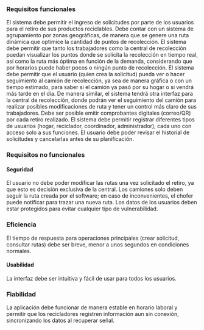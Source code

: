 ### Requisitos funcionales
El sistema debe permitir el ingreso de solicitudes por parte de los usuarios para el retiro de sus productos reciclables. Debe contar con un sistema de agrupamiento por zonas geográficas, de manera que se genere una ruta dinámica que optimice la cantidad de puntos de recolección.
El sistema debe permitir que tanto los trabajadores como la central de recolección puedan visualizar los puntos donde se solicita la recolección en tiempo real, así como la ruta más óptima en función de la demanda, considerando que por horarios puede haber pocos o ningún punto de recolección.
El sistema debe permitir que el usuario (quien crea la solicitud) pueda ver o hacer seguimiento al camión de recolección, ya sea de manera gráfica o con un tiempo estimado, para saber si el camión ya pasó por su hogar o si vendrá más tarde en el día.
De manera similar, el sistema tendrá otra interfaz para la central de recolección, donde podrán ver el seguimiento del camión para realizar posibles modificaciones de ruta y tener un control más claro de sus trabajadores.
Debe ser posible emitir comprobantes digitales (correo/QR) por cada retiro realizado.
El sistema debe permitir registrar diferentes tipos de usuarios (hogar, reciclador, coordinador, administrador), cada uno con acceso solo a sus funciones.
El usuario debe poder revisar el historial de solicitudes y cancelarlas antes de su planificación.

### Requisitos no funcionales
#### Seguridad
El usuario no debe poder modificar las rutas una vez solicitado el retiro, ya que esto es decisión exclusiva de la central.
Los camiones solo deben seguir la ruta creada por el software; en caso de inconvenientes, el chofer puede notificar para trazar una nueva ruta.
Los datos de los usuarios deben estar protegidos para evitar cualquier tipo de vulnerabilidad.

### Eficiencia 
El tiempo de respuesta para operaciones principales (crear solicitud, consultar rutas) debe ser breve, menor a unos segundos en condiciones normales.

#### Usabilidad
La interfaz debe ser intuitiva y fácil de usar para todos los usuarios.

### Fiabilidad
La aplicación debe funcionar de manera estable en horario laboral y permitir que los recicladores registren información aun sin conexión, sincronizando los datos al recuperar señal.


